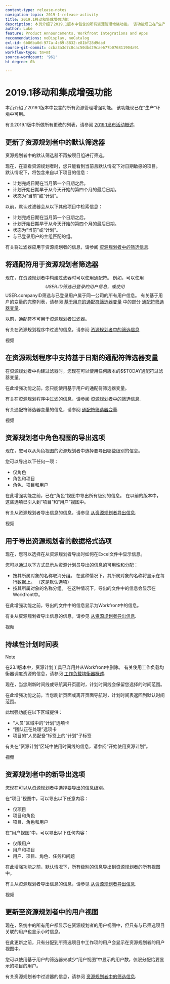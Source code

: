 ```yaml
---
content-type: release-notes
navigation-topic: 2019-1-release-activity
title: 2019.1移动和集成增强功能
description: 本页介绍了2019.1版本中包含的所有资源管理增强功能。 该功能现已在“生产”环境中可用。
author: Luke
feature: Product Announcements, Workfront Integrations and Apps
recommendations: noDisplay, noCatalog
exl-id: 6b86ba0d-977a-4c89-8832-e81bf28d9dad
source-git-commit: ccba3a3d7c0cac50dbd29cae677b076811904a91
workflow-type: tm+mt
source-wordcount: '961'
ht-degree: 0%

---
```


# 2019.1移动和集成增强功能

本页介绍了2019.1版本中包含的所有资源管理增强功能。 该功能现已在“生产”环境中可用。

有关2019.1版中所做所有更改的列表，请参阅 [2019.1发布活动概述](../../../../product-announcements/product-releases/quarterly-release-archive/2019.1-release-activity/2019.1-release-activity-overview.md).

## 更新了资源规划者中的默认筛选器

资源规划者中的默认筛选器不再按项目组进行筛选。

现在，在查看资源规划者时，您只能看到当前且默认情况下对日期敏感的项目。 默认情况下，将包含来自以下项目的信息：

* 计划完成日期在当月第一个日期之后。
* 计划开始日期早于从今天开始的第四个月的最后日期。
* 状态为“当前”或“计划”。

以前，默认过滤器会从以下其他项目中检索信息：

* 计划完成日期在当月第一个日期之后。
* 计划开始日期早于从今天开始的第四个月的最后日期。
* 状态为“当前”或“计划”。
* 与已登录用户的主组匹配的组。

有关将过滤器应用于资源规划者的信息，请参阅 [资源规划者中的筛选信息](../../../../resource-mgmt/resource-planning/filter-resource-planner.md).

## 将通配符用于资源规划者筛选器

现在，在资源规划者中构建过滤器时可以使用通配符。 例如，可以使用$$USER.ID筛选已登录的用户信息，或使用$$USER.companyID筛选与已登录用户属于同一公司的所有用户信息。 有关基于用户的变量的完整列表，请参阅 [基于用户的通配符筛选器变量](../../../../reports-and-dashboards/reports/reporting-elements/understand-wildcard-filter-variables.md#user-based-variables) 中的部分 [通配符筛选器变量](../../../../reports-and-dashboards/reports/reporting-elements/understand-wildcard-filter-variables.md).

以前，通配符不可用于资源规划者过滤器。

有关在资源规划程序中过滤的信息，请参阅 [资源规划者中的筛选信息](../../../../resource-mgmt/resource-planning/filter-resource-planner.md)

视频

## 在资源规划程序中支持基于日期的通配符筛选器变量

在资源规划者中构建过滤器时，您现在可以使用任何版本的$$TODAY通配符过滤器变量。

在此增强功能之前，您只能使用基于用户的通配符筛选器变量。

有关在资源规划程序中过滤的信息，请参阅 [资源规划者中的筛选信息](../../../../resource-mgmt/resource-planning/filter-resource-planner.md).

有关通配符筛选器变量的信息，请参阅 [通配符筛选器变量](../../../../reports-and-dashboards/reports/reporting-elements/understand-wildcard-filter-variables.md).

视频

## 资源规划者中角色视图的导出选项

现在，您可以从角色视图的资源规划者中选择要导出哪些级别的信息。

您可以导出以下任何一项：

* 仅角色
* 角色和项目
* 角色、项目和用户

在此增强功能之前，已在“角色”视图中导出所有级别的信息。 在以前的版本中，这些选项已引入到“项目”和“用户”视图中。

有关从资源规划者导出信息的信息，请参见 [从资源规划者导出信息](../../../../resource-mgmt/resource-planning/export-resource-planner.md).

视频

## 用于导出资源规划者的数据格式选项

现在，您可以选择在从资源规划者导出时如何在Excel文件中显示信息。

您可以通过以下方式显示从资源计划员导出的信息的可用性和分配：

* 按其所属对象的名称取消分组。 在这种情况下，其所属对象的名称将显示在每行数据上。 （这是默认选项）
* 按其所属对象的名称分组。 在这种情况下，导出的文件中的信息会显示在Workfront中。

在此增强功能之前，导出的文件中的信息显示为Workfront中的信息。

有关从资源规划者导出信息的信息，请参见 [从资源规划者导出信息](../../../../resource-mgmt/resource-planning/export-resource-planner.md).

视频

## 持续性计划时间表

>[!NOTE]
>
>在23.1版本中，资源计划工具已弃用并从Workfront中删除。 有关使用工作负载均衡器调度资源的信息，请参阅 [工作负载均衡器概述](../../../../resource-mgmt/workload-balancer/overview-workload-balancer.md).

现在，当您刷新时间线或导航离开页面时，计划时间线会保留您选择的时间范围。

在此增强功能之前，当您刷新页面或离开页面导航时，计划时间表返回到默认时间范围。

此增强功能在以下区域提供：

* “人员”区域中的“计划”选项卡
* “团队正在处理”选项卡
* 项目的“人员配备”标签上的“计划”子标签

有关在“资源计划”区域中使用时间线的信息，请参阅“开始使用资源计划”。

视频

## 资源规划者中的新导出选项

您现在可以从资源规划者中选择要导出的信息级别。

在“项目”视图中，可以导出以下任意内容：

* 仅项目
* 项目和角色
* 项目、角色和用户

在“用户视图”中，可以导出以下任何内容：

* 仅限用户
* 用户和项目
* 用户、项目、角色、任务和问题

在此增强功能之前，默认情况下，所有级别的信息导出到资源规划者的所有视图中。

有关从资源规划者导出信息的信息，请参见 [从资源规划者导出信息](../../../../resource-mgmt/resource-planning/export-resource-planner.md).

视频

## 更新至资源规划者中的用户视图

现在，系统中的所有用户都显示在资源规划者的用户视图中，但只有与已筛选项目关联的用户也显示小时信息。

在此更新之前，只有分配到所筛选项目中工作项的用户会显示在资源规划者的用户视图中。

您可以使用基于用户的筛选器来减少“用户视图”中显示的用户数，仅限分配给要显示的项目的用户。

有关资源规划者中过滤器的信息，请参阅 [资源规划者中的筛选信息](../../../../resource-mgmt/resource-planning/filter-resource-planner.md).
